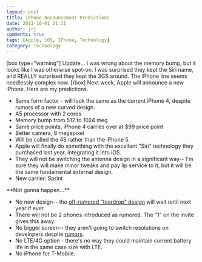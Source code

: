 ```yaml
---
layout: post
title: iPhone Announcement Predictions
date: 2011-10-01 21:11
author: jrj
comments: true
tags: [Apple, iOS, IPhone, Technology]
category: Technology
---
```

[box type="warning"] Update... I was wrong about the memory bump, but it looks like I was otherwise spot-on. I was surprised they kept the Siri name, and REALLY surprised they kept the 3GS around. The iPhone line seems needlessly complex now. [/box] Next week, Apple will announce a new iPhone. Here are my predictions.
<ul>
	<li>Same form factor - will look the same as the current iPhone 4, despite rumors of a new curved design.</li>
	<li>A5 processor with 2 cores</li>
	<li>Memory bump from 512 to 1024 meg</li>
	<li>Same price points, iPhone 4 carries over at $99 price point</li>
	<li>Better camera, 8 megapixel</li>
	<li>Will be called the 4S rather than the iPhone 5.</li>
	<li>Apple will finally do something with the excellent "Siri" technology they purchased last year, integrating it into iOS.</li>
	<li>They will not be switching the antenna design in a significant way-- I'm sure they will make minor tweaks and pay lip service to it, but it will be the same fundamental external design.</li>
	<li>New carrier: Sprint</li>
</ul>
**Not gonna happen...**
<ul>
	<li>No new design-- the <a href="http://www.macrumors.com/2011/08/10/this-could-be-what-apples-iphone-5-looks-like/">oft-rumored "teardrop" design</a> will wait until next year if ever.</li>
	<li>There will not be 2 phones introduced as rumored. The "1" on the invite gives this away.</li>
	<li>No bigger screen-- they aren't going to switch resolutions on developers despite <a href="http://www.thetechlabs.com/tech-news/iphone-5-features/">rumors</a>.</li>
	<li>No LTE/4G option - there's no way they could maintain current battery life in the same case size with LTE.</li>
	<li>No iPhone for T-Mobile.</li>
</ul>
